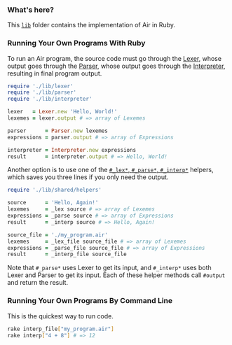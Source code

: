 ### What's here?

This [`lib`](/lib) folder contains the implementation of Air in Ruby.

### Running Your Own Programs With Ruby

To run an Air program, the source code must go through the [Lexer](lexer.rb), whose output goes through the [Parser](parser.rb), whose output goes through the [Interpreter](interpreter.rb), resulting in final program output.

```ruby
require './lib/lexer'
require './lib/parser'
require './lib/interpreter'

lexer   = Lexer.new 'Hello, World!'
lexemes = lexer.output # => array of Lexemes

parser      = Parser.new lexemes
expressions = parser.output # => array of Expressions

interpreter = Interpreter.new expressions
result      = interpreter.output # => Hello, World!
```

Another option is to use one of the [`#_lex*`, `#_parse*`,
`#_interp*`](shared/helpers.rb) helpers, which saves you three lines if you only need the output.

```ruby
require './lib/shared/helpers'

source      = 'Hello, Again!'
lexemes     = _lex source # => array of Lexemes
expressions = _parse source # => array of Expressions
result      = _interp source # => Hello, Again!

source_file = './my_program.air'
lexemes     = _lex_file source_file # => array of Lexemes
expressions = _parse_file source_file # => array of Expressions
result      = _interp_file source_file
```

Note that `#_parse*` uses Lexer to get its input, and
`#_interp*` uses both Lexer and Parser to get its input. Each of these helper methods call
`#output` and return the result.

### Running Your Own Programs By Command Line

This is the quickest way to run code.

```bash
rake interp_file["my_program.air"]
rake interp["4 + 8"] # => 12
```
